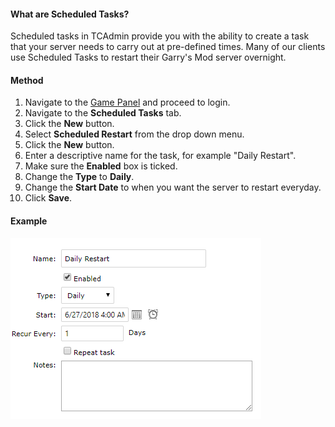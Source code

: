 #### What are Scheduled Tasks?
Scheduled tasks in TCAdmin provide you with the ability to create a task that your server needs to carry out at pre-defined times.
Many of our clients use Scheduled Tasks to restart their Garry's Mod server overnight.

#### Method
1. Navigate to the [Game Panel](https://gamepanel.hexanenetworks.com) and proceed to login.
2. Navigate to the **Scheduled Tasks** tab.
3. Click the **New** button.
4. Select **Scheduled Restart** from the drop down menu.
5. Click the **New** button.
6. Enter a descriptive name for the task, for example "Daily Restart".
7. Make sure the **Enabled** box is ticked.
8. Change the **Type** to **Daily**.
9. Change the **Start Date** to when you want the server to restart everyday.
10. Click **Save**.

#### Example
![Scheduled Restart](https://raw.githubusercontent.com/HexaneNetworks/help-assets/master/assets/png/daily-restart.png)